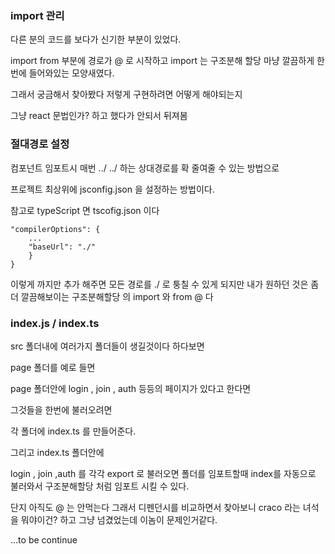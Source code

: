 ### import 관리

다른 분의 코드를 보다가 신기한 부분이 있었다.

import from 부분에 경로가 @ 로 시작하고 import 는 구조분해 할당 마냥 깔끔하게 한번에 들어와있는 모양새였다.

그래서 궁금해서 찾아봤다 저렇게 구현하려면 어떻게 해야되는지

그냥 react 문법인가? 하고 했다가 안되서 뒤져봄

### 절대경로 설정

컴포넌트 임포트시 매번 ../ ../ 하는 상대경로를 확 줄여줄 수 있는 방법으로

프로젝트 최상위에 jsconfig.json 을 설정하는 방법이다.

참고로 typeScript 면 tscofig.json 이다

```
"compilerOptions": {
	...
	"baseUrl": "./"
	}
}
```

이렇게 까지만 추가 해주면 모든 경로를 ./ 로 퉁칠 수 있게 되지만 내가 원하던 것은 좀더 깔끔해보이는 구조분해할당 의 import 와 from @ 다

### index.js / index.ts

src 폴더내에 여러가지 폴더들이 생길것이다 하다보면

page 폴더를 예로 들면

page 폴더안에 login , join , auth 등등의 페이지가 있다고 한다면

그것들을 한번에 불러오려면

각 폴더에 index.ts 를 만들어준다.

그리고 index.ts 폴더안에

login , join ,auth 를 각각 export 로 불러오면 폴더를 임포트할때 index를 자동으로 불러와서 구조분해할당 처럼 임포트 시킬 수 있다.

단지 아직도 @ 는 안먹는다 그래서 디펜던시를 비교하면서 찾아보니 craco 라는 녀석을 뭐야이건? 하고 그냥 넘겼었는데 이놈이 문제인거같다.

...to be continue
